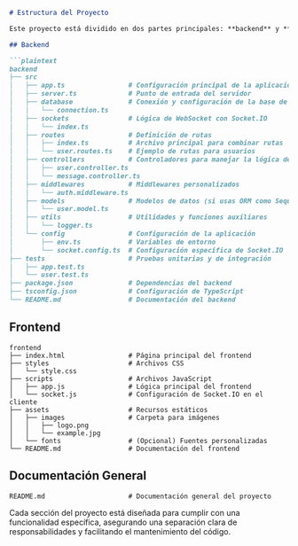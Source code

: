 ```markdown
# Estructura del Proyecto

Este proyecto está dividido en dos partes principales: **backend** y **frontend**. A continuación, se detalla la estructura de cada uno:

## Backend

```plaintext
backend  
├── src  
│   ├── app.ts                # Configuración principal de la aplicación  
│   ├── server.ts             # Punto de entrada del servidor  
│   ├── database              # Conexión y configuración de la base de datos  
│   │   └── connection.ts  
│   ├── sockets               # Lógica de WebSocket con Socket.IO  
│   │   └── index.ts  
│   ├── routes                # Definición de rutas  
│   │   ├── index.ts          # Archivo principal para combinar rutas  
│   │   └── user.routes.ts    # Ejemplo de rutas para usuarios  
│   ├── controllers           # Controladores para manejar la lógica de las rutas  
│   │   ├── user.controller.ts  
│   │   └── message.controller.ts  
│   ├── middlewares           # Middlewares personalizados  
│   │   └── auth.middleware.ts  
│   ├── models                # Modelos de datos (si usas ORM como Sequelize o Mongoose)  
│   │   └── user.model.ts  
│   ├── utils                 # Utilidades y funciones auxiliares  
│   │   └── logger.ts  
│   └── config                # Configuración de la aplicación  
│       ├── env.ts            # Variables de entorno  
│       └── socket.config.ts  # Configuración específica de Socket.IO  
├── tests                     # Pruebas unitarias y de integración  
│   ├── app.test.ts  
│   └── user.test.ts  
├── package.json              # Dependencias del backend  
├── tsconfig.json             # Configuración de TypeScript  
└── README.md                 # Documentación del backend  
```

## Frontend

```plaintext
frontend  
├── index.html                # Página principal del frontend  
├── styles                    # Archivos CSS  
│   └── style.css  
├── scripts                   # Archivos JavaScript  
│   ├── app.js                # Lógica principal del frontend  
│   └── socket.js             # Configuración de Socket.IO en el cliente  
├── assets                    # Recursos estáticos  
│   ├── images                # Carpeta para imágenes  
│   │   ├── logo.png  
│   │   └── example.jpg  
│   └── fonts                 # (Opcional) Fuentes personalizadas  
└── README.md                 # Documentación del frontend  
```

## Documentación General

```plaintext
README.md                     # Documentación general del proyecto  
```

Cada sección del proyecto está diseñada para cumplir con una funcionalidad específica, asegurando una separación clara de responsabilidades y facilitando el mantenimiento del código.
```
